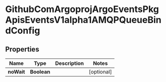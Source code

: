 

# GithubComArgoprojArgoEventsPkgApisEventsV1alpha1AMQPQueueBindConfig


## Properties

Name | Type | Description | Notes
------------ | ------------- | ------------- | -------------
**noWait** | **Boolean** |  |  [optional]



